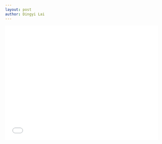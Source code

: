 ```yaml
---
layout: post
author: Dingyi Lai
---
```


<embed src="{{ site.baseurl }}/_pdfs/[DR]term_paper.pdf"  width="500" height="375" type="application/pdf"/>

